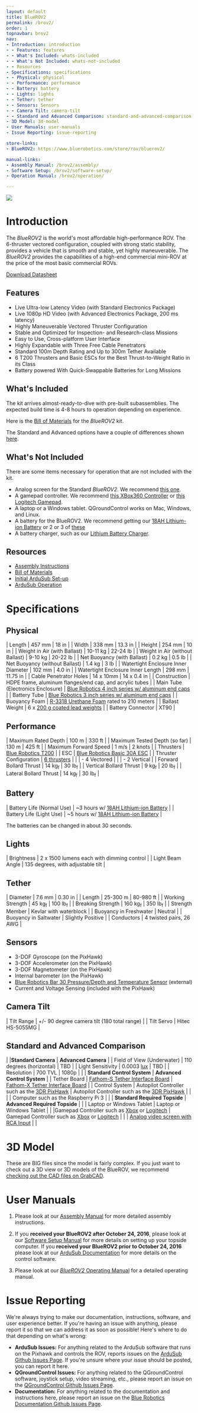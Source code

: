 ```yaml
---
layout: default
title: BlueROV2
permalink: /brov2/
order: 1
topnavbar: brov2
nav:
- Introduction: introduction
- - Features: features
- - What's Included: whats-included
- - What's Not Included: whats-not-included
- - Resources
- Specifications: specifications
- - Physical: physical
- - Performance: performance
- - Battery: battery
- - Lights: lights
- - Tether: tether
- - Sensors: Sensors
- - Camera Tilt: camera-tilt
- - Standard and Advanced Comparison: standard-and-advanced-comparison
- 3D Model: 3d-model
- User Manuals: user-manuals
- Issue Reporting: issue-reporting

store-links:
- BlueROV2: https://www.bluerobotics.com/store/rov/bluerov2/

manual-links:
- Assembly Manual: /brov2/assembly/
- Software Setup: /brov2/software-setup/
- Operation Manual: /brov2/operation/

---
```


<img src="/brov2/cad/BlueROV2-Honaunau-6.png" class="img-responsive img-center" style="max-width:800px" />

# Introduction

The _BlueROV2_ is the world's most affordable high-performance ROV. The 6-thruster vectored configuration, coupled with strong static stability, provides a vehicle that is smooth and stable, yet highly maneuverable. The _BlueROV2_ provides the capabilities of a 
high-end commercial mini-ROV at the price of the most basic commercial ROVs.

<a href="http://bluerobotics.com/downloads/bluerov2.pdf" alt="BlueROV2 Datasheet"><i class="fa fa-download" aria-hidden="true"></i> Download Datasheet</a>

## Features

- Live Ultra-low Latency Video (with Standard Electronics Package)
- Live 1080p HD Video (with Advanced Electronics Package, 200 ms latency)
- Highly Maneuverable Vectored Thruster Configuration
- Stable and Optimized for Inspection- and Research-class Missions
- Easy to Use, Cross-platform User Interface
- Highly Expandable with Three Free Cable Penetrators
- Standard 100m Depth Rating and Up to 300m Tether Available
- 6 T200 Thrusters and Basic ESCs for the Best Thrust-to-Weight Ratio in its Class
- Battery powered With Quick-Swappable Batteries for Long Missions

## What's Included

The kit arrives almost-ready-to-dive with pre-built subassemblies. The expected build time is 4-8 hours to operation depending on experience.

Here is the [Bill of Materials](/brov2/assembly/#whats-included) for the _BlueROV2_ kit.

The Standard and Advanced options have a couple of differences shown [here](/brov2/#standard-and-advanced-comparison).

## What's Not Included

There are some items necessary for operation that are not included with the kit. 

 - Analog screen for the Standard _BlueROV2_. We recommend [this one](https://www.adafruit.com/products/2261).
 - A gamepad controller. We recommend [this XBox360 Controller](http://www.xbox.com/en-US/xbox-360/accessories/controllers/wired-controller) or [this Logitech Gamepad](http://gaming.logitech.com/en-us/product/f310-gamepad).
 - A laptop or a Windows tablet. QGroundControl works on Mac, Windows, and Linux.
 - A battery for the BlueROV2. We recommend getting our [18AH Lithium-ion Battery](http://www.bluerobotics.com/store/electronics/batteries/battery-li-4s-18ah-r1/) or 2 or 3 of [these](http://www.hobbyking.com/hobbyking/store/uh_viewItem.asp?idProduct=56844)
 - A battery charger, such as our [Lithium Battery Charger](http://www.bluerobotics.com/store/electronics/batteries/lithium-battery-charger/).  

## Resources

 - [Assembly Instructions](/brov2/assembly/)
 - [Bill of Materials](/brov2/assembly/#whats-included)
 - [Initial ArduSub Set-up](http://ardusub.com/initial-setup/)
 - [ArduSub Operation](#)

# Specifications

## Physical 

| Length                                 | 457 mm                     | 18 in                      |
| Width                                  | 338 mm                     | 13.3 in                    |
| Height                                 | 254 mm                     | 10 in                      |
| Weight in Air (with Ballast)           | 10-11 kg                   | 22-24 lb                   |
| Weight in Air (without Ballast)        | 9-10 kg                    | 20-22 lb                   |
| Net Buoyancy (with Ballast)            | 0.2 kg                     | 0.5 lb                     |
| Net Buoyancy (without Ballast)         | 1.4 kg                     | 3 lb                	   |
| Watertight Enclosure Inner Diameter    | 102 mm                     | 4.0 in                     |
| Watertight Enclosure Inner Length      | 298 mm                     | 11.75 in                   |
| Cable Penetrator Holes                 | 14 x 10mm                  | 14 x 0.4 in                |
| Construction                           | HDPE frame, aluminum flanges/end cap, and acrylic tubes |
| Main Tube (Electronics Enclosure)      | [Blue Robotics 4 inch series w/ aluminum end caps](http://docs.bluerobotics.com/watertight-enclosures/#specifications-4-series)        |
| Battery Tube                           | [Blue Robotics 3 inch series w/ aluminum end caps](http://docs.bluerobotics.com/watertight-enclosures/#specifications-3-series)        |
| Buoyancy Foam                          | [R-3318 Urethane Foam](https://www.bluerobotics.com/store/parts/float-r1/) rated to 210 meters                |
| Ballast Weight                         | 6 x [200 g coated lead weights](https://www.bluerobotics.com/store/parts/ballast-200g-r1/)                             |
| Battery Connector						 | XT90                                                    |

## Performance 

| Maximum Rated Depth                    | 100 m         | 330 ft        |
| Maximum Tested Depth (so far)          | 130 m         | 425 ft        |
| Maximum Forward Speed                  | 1 m/s         | 2 knots       |
| Thrusters                              | [Blue Robotics T200](http://docs.bluerobotics.com/thrusters/t200/)            |
| ESC                                    | [Blue Robotics Basic 30A ESC](http://docs.bluerobotics.com/besc/)   |
| Thruster Configuration                 | [6 thrusters](http://ardusub.com/images/vectored-frame.png)                   |
|                                        | - 4 Vectored                  | 
|                                        | - 2 Vertical                  | 
| Forward Bollard Thrust                 | 14 kg<sub>f</sub>      | 30 lb<sub>f</sub>     |
| Vertical Bollard Thrust                | 9 kg<sub>f</sub>       | 20 lb<sub>f</sub>      |
| Lateral Bollard Thrust                 | 14 kg<sub>f</sub>      | 30 lb<sub>f</sub>      |

## Battery

| Battery Life (Normal Use)              | ~3 hours w/ [18AH Lithium-ion Battery](http://www.bluerobotics.com/store/electronics/batteries/battery-li-4s-18ah-r1/) |
| Battery Life (Light Use)               | ~5 hours w/ [18AH Lithium-ion Battery](http://www.bluerobotics.com/store/electronics/batteries/battery-li-4s-18ah-r1/) |

The batteries can be changed in about 30 seconds.

## Lights

| Brightness       | 2 x 1500 lumens each with dimming control                  |
| Light Beam Angle | 135 degrees, with adjustable tilt                    |

## Tether

| Diameter | 7.6 mm | 0.30 in |
| Length   | 25-300 m | 80-980 ft |
| Working Strength | 45 kg<sub>f</sub> | 100 lb<sub>f</sub> |
| Breaking Strength | 160 kg<sub>f</sub> | 350 lb<sub>f</sub> |
| Strength Member | Kevlar with waterblock |
| Buoyancy in Freshwater | Neutral |
| Buoyancy in Saltwater | Slightly Positive |
| Conductors | 4 twisted pairs, 26 AWG |

## Sensors

- 3-DOF Gyroscope (on the PixHawk)
- 3-DOF Accelerometer (on the PixHawk)
- 3-DOF Magnetometer (on the PixHawk)
- Internal barometer (on the PixHawk)
- [Blue Robotics Bar 30 Pressure/Depth and Temperature Sensor](http://docs.bluerobotics.com/bar30/) (external) 
- Current and Voltage Sensing (included with the PixHawk)

## Camera Tilt
					   
| Tilt Range                 | +/- 90 degree camera tilt (180 total range)                                             | 
| Tilt Servo                 | Hitec HS-5055MG         |

## Standard and Advanced Comparison

|                            |**Standard Camera**                                                                    | **Advanced Camera**                                                                                                |
| Field of View (Underwater) | 110 degrees (horizontal)                                                              | TBD                                                                                                                |
| Light Sensitivity          | 0.0003 [lux](https://en.wikipedia.org/wiki/Lux#Illuminance)                           | TBD                                                                                                                |
| Resolution                 | 700 TVL                                                                               | 1080p                                                                                                          |
|                            | **Standard Control System**                                            		      | **Advanced Control System**                                                                        | 
| Tether Board               | [Fathom-S Tether Interface Board](http://docs.bluerobotics.com/fathom-s/) 			     | [Fathom-X Tether Interface Board](http://docs.bluerobotics.com/fathom-x/)                     |
| Control System  | Autopilot Controller such as the [3DR PixHawk](https://www.bluerobotics.com/store/electronics/pixhawk-r1/) | Autopilot Controller such as the [3DR PixHawk](https://www.bluerobotics.com/store/electronics/pixhawk-r1/)         |
|                            |                                                                                                 | Computer such as the Raspberry Pi 3                                                                           |
|                            | **Standard Required Topside**                                                             | **Advanced Required Topside**                                                        |
|                            | Laptop or Windows Tablet                     												      | Laptop or Windows Tablet                                                                                                    |
 | |Gamepad Controller such as [Xbox](http://www.xbox.com/en-US/xbox-360/accessories/controllers/wired-controller) or [Logitech](http://gaming.logitech.com/en-us/product/f310-gamepad)   | Gamepad Controller  such as [Xbox](http://www.xbox.com/en-US/xbox-360/accessories/controllers/wired-controller) or [Logitech](http://gaming.logitech.com/en-us/product/f310-gamepad)                                                          |
|                            | [Analog video screen with RCA Input](https://www.adafruit.com/products/2261)                                                                    |                                                                                                                    |

# 3D Model

These are BIG files since the model is fairly complex. If you just want to check out a 3D view or 3D models of the BlueROV, we recommend [checking out the CAD files on GrabCAD](https://grabcad.com/library/bluerov2-1).

# User Manuals

1. Please look at our [Assembly Manual](/brov2/assembly) for more detailed assembly instructions.

2. If you **received your BlueROV2 after October 24, 2016**, please look at our [Software Setup Manual](/brov2/software-setup/) for more details on setting up your topside computer. If you **received your BlueROV2 prior to October 24, 2016** please look at our [ArduSub Documentation](http://ardusub.com/introduction/#overview) for more details on the control software.

3. Please look at our [_BlueROV2_ Operating Manual](/brov2/operation) for a detailed operating manual.

# Issue Reporting

We're always trying to make our documentation, instructions, software, and user experience better. If you're having an issue with anything, please report it so that we can address it as soon as possible! Here's where to do that depending on what's wrong:

- **ArduSub Issues:** For anything related to the ArduSub software that runs on the Pixhawk and controls the ROV, reports issues on the [ArduSub Github Issues Page](https://github.com/bluerobotics/ardusub/issues). If you're unsure where your issue should be posted, you can report it here.
- **QGroundControl Issues:** For anything related to the QGroundControl software, joystick setup, video streaming, etc., please report an issue on the [QGroundControl Github Issues Page](https://github.com/mavlink/qgroundcontrol/issues).
- **Documentation:** For anything related to the documentation and instructions here, please report an issue on the [Blue Robotics Documentation Github Issues Page](https://github.com/bluerobotics/bluerobotics.github.io/issues).


